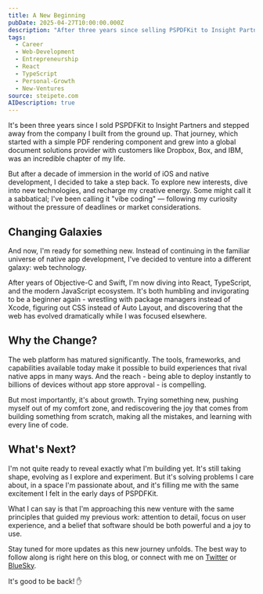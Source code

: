```yaml
---
title: A New Beginning
pubDate: 2025-04-27T10:00:00.000Z
description: "After three years since selling PSPDFKit to Insight Partners, I'm embarking on a new chapter in my career. This post reflects on my decade-long journey building a global document solutions company from the ground up, and announces my transition from iOS and native development to web technologies. I share my motivations for this significant career shift—seeking growth through new challenges, embracing the maturity of modern web platforms, and rediscovering the joy of building from scratch. While not yet revealing specifics about my new venture, I explain how I'm approaching this transition with the same principles that guided my previous work: meticulous attention to detail, user-centered design, and creating software that's both powerful and delightful to use."
tags:
  - Career
  - Web-Development
  - Entrepreneurship
  - React
  - TypeScript
  - Personal-Growth
  - New-Ventures
source: steipete.com
AIDescription: true
---
```


It's been three years since I sold PSPDFKit to Insight Partners and stepped away from the company I built from the ground up. That journey, which started with a simple PDF rendering component and grew into a global document solutions provider with customers like Dropbox, Box, and IBM, was an incredible chapter of my life.

But after a decade of immersion in the world of iOS and native development, I decided to take a step back. To explore new interests, dive into new technologies, and recharge my creative energy. Some might call it a sabbatical; I've been calling it "vibe coding" — following my curiosity without the pressure of deadlines or market considerations.

## Changing Galaxies

And now, I'm ready for something new. Instead of continuing in the familiar universe of native app development, I've decided to venture into a different galaxy: web technology.

After years of Objective-C and Swift, I'm now diving into React, TypeScript, and the modern JavaScript ecosystem. It's both humbling and invigorating to be a beginner again - wrestling with package managers instead of Xcode, figuring out CSS instead of Auto Layout, and discovering that the web has evolved dramatically while I was focused elsewhere.

## Why the Change?

The web platform has matured significantly. The tools, frameworks, and capabilities available today make it possible to build experiences that rival native apps in many ways. And the reach - being able to deploy instantly to billions of devices without app store approval - is compelling.

But most importantly, it's about growth. Trying something new, pushing myself out of my comfort zone, and rediscovering the joy that comes from building something from scratch, making all the mistakes, and learning with every line of code.

## What's Next?

I'm not quite ready to reveal exactly what I'm building yet. It's still taking shape, evolving as I explore and experiment. But it's solving problems I care about, in a space I'm passionate about, and it's filling me with the same excitement I felt in the early days of PSPDFKit.

What I can say is that I'm approaching this new venture with the same principles that guided my previous work: attention to detail, focus on user experience, and a belief that software should be both powerful and a joy to use.

Stay tuned for more updates as this new journey unfolds. The best way to follow along is right here on this blog, or connect with me on [Twitter](https://twitter.com/steipete) or [BlueSky](https://bsky.app/profile/steipete.me).

It's good to be back! ✋